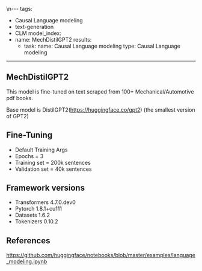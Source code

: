 \n---
tags:
- Causal Language modeling
- text-generation
- CLM
model_index:
- name: MechDistilGPT2
  results:
  - task:
      name: Causal Language modeling
      type: Causal Language modeling
---
## MechDistilGPT2
This model is fine-tuned on text scraped from 100+ Mechanical/Automotive pdf books.

Base model is DistilGPT2(https://huggingface.co/gpt2) (the smallest version of GPT2)

## Fine-Tuning
* Default Training Args
* Epochs = 3
* Training set = 200k sentences
* Validation set = 40k sentences

## Framework versions
* Transformers 4.7.0.dev0
* Pytorch 1.8.1+cu111
* Datasets 1.6.2
* Tokenizers 0.10.2

## References
https://github.com/huggingface/notebooks/blob/master/examples/language_modeling.ipynb